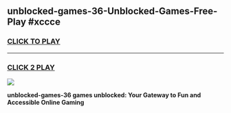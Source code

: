 
## unblocked-games-36-Unblocked-Games-Free-Play #xccce
<h3>
<a href="https://us.freeplayer.one?title=unblocked-games-36&ref=9M">CLICK TO PLAY</a></h3>
<hr>

<h3>
<a href="https://us.freeplayer.one?title=unblocked-games-36&ref=9M">CLICK 2 PLAY</a>
  
</h3>

<a href="https://us.freeplayer.one?title=unblocked-games-36&ref=9M"><img src="https://clearcache.store/games.png"></a>


**unblocked-games-36 games unblocked: Your Gateway to Fun and Accessible Online Gaming**

